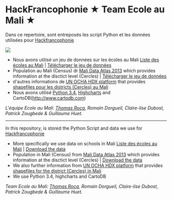 # HackFrancophonie &#9733; Team Ecole au Mali &#9733;

Dans ce repertoire, sont entreposés les script Python et les données utilisées pour  [Hackfrancophonie](https://www.etalab.gouv.fr/hackfrancophonie-un-open-data-camp-autour-des-donnees-ouvertes-par-les-pays-francophones)

![](http://www.modernisation.gouv.fr/sites/default/files/capture1-300x227.png)
+ Nous avons utilisé un jeu de données sur les écoles au Mali [Liste des écoles au Mali](https://github.com/etalab/HackFrancophonie/wiki/Liste-des-%C3%A9coles-du-Mali) | [Télécharger le jeu de données](https://raw.githubusercontent.com/opendatamali/datasets/master/ecole-mali/MLI_schools.csv)
+ Population au Mali (Census) dr [Mali Data Atlas 2013](http://mali.opendataforafrica.org/bqrabjg/mali-data-atlas-26-april-2013) which provides information at the disctict level (Cercles) | [Télécharger le jeu de données](https://raw.githubusercontent.com/ThomasRoca/data/master/PopulationDataMali.csv)
+ d'autres informations de [UN OCHA HDX platform](https://data.hdx.rwlabs.org/dataset/administrative-boundaries-cod-mli) that provides [shapefiles pour les districts (Cercles) au Mali](http://data.hdx.rwlabs.org/dataset/d2ec62bb-5a93-436d-8297-88b3ee9b6818/resource/986d42a2-dfa1-4317-aaa8-a1cb276ee5bd/download/mli-admnbnda-adm2-gov.zip)
+ Nous avons utilisé [Python 3.4](http://www.python.org), [Highcharts](http://www.highcharts.com) and CartoDB(http://www.cartodb.com)

*L'équipe Ecole au Mali: [Thomas Roca](https://github.com/ThomasRoca), Romain Dorgueil, Claire-lise Dubost, Patrick Zougbede & Guillaume Huet.*

---
In this repository, is stored the Python Script and data we use for  [Hackfrancophonie](https://www.etalab.gouv.fr/hackfrancophonie-un-open-data-camp-autour-des-donnees-ouvertes-par-les-pays-francophones)

+ More specifically we use data on schools in Mali [Liste des écoles au Mali](https://github.com/etalab/HackFrancophonie/wiki/Liste-des-%C3%A9coles-du-Mali) | [Download the data](https://raw.githubusercontent.com/opendatamali/datasets/master/ecole-mali/MLI_schools.csv)
+ Population in Mali (Census) from [Mali Data Atlas 2013](http://mali.opendataforafrica.org/bqrabjg/mali-data-atlas-26-april-2013) which provides information at the disctict level (Cercles) | [Download the data](https://raw.githubusercontent.com/ThomasRoca/data/master/PopulationDataMali.csv)
+ We also further information from [UN OCHA HDX platform](https://data.hdx.rwlabs.org/dataset/administrative-boundaries-cod-mli) that provides [shapefiles for the district (Cercles) in Mali](http://data.hdx.rwlabs.org/dataset/d2ec62bb-5a93-436d-8297-88b3ee9b6818/resource/986d42a2-dfa1-4317-aaa8-a1cb276ee5bd/download/mli-admnbnda-adm2-gov.zip)
+ We use Python 3.4, highcharts and CartoDB

*Team Ecole au Mali: [Thomas Roca](https://github.com/ThomasRoca), Romain Dorgueil, Claire-lise Dubost, Patrick Zougbede & Guillaume Huet.*
